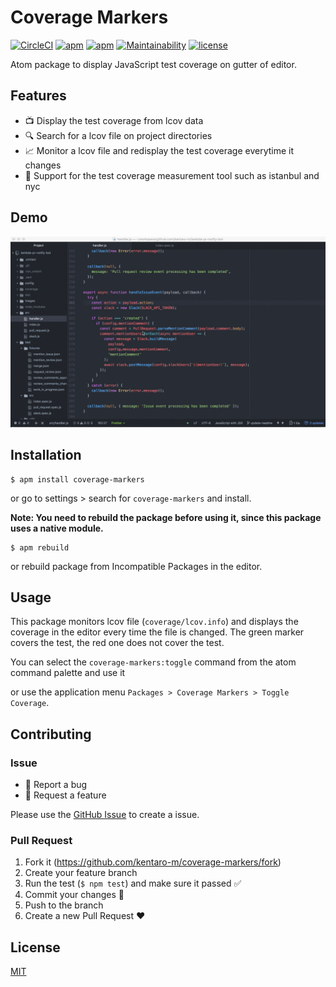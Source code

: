 # Coverage Markers

[![CircleCI](https://img.shields.io/circleci/project/github/kentaro-m/coverage-markers.svg?style=flat-square)](https://circleci.com/gh/kentaro-m/coverage-markers)
[![apm](https://img.shields.io/apm/v/coverage-markers.svg?style=flat-square)](https://atom.io/packages/coverage-markers)
[![apm](https://img.shields.io/apm/dm/coverage-markers.svg?style=flat-square)](https://atom.io/packages/coverage-markers)
[![Maintainability](https://api.codeclimate.com/v1/badges/b91f307a30704e24f143/maintainability)](https://codeclimate.com/github/kentaro-m/coverage-markers/maintainability)
[![license](https://img.shields.io/github/license/kentaro-m/coverage-markers.svg?style=flat-square)](https://github.com/kentaro-m/coverage-markers/blob/master/LICENSE.md)

Atom package to display JavaScript test coverage on gutter of editor.

## Features

* :tv: Display the test coverage from lcov data
* :mag: Search for a lcov file on project directories
* :chart_with_upwards_trend: Monitor a lcov file and redisplay the test coverage everytime it changes
* :angel: Support for the test coverage measurement tool such as istanbul and nyc

## Demo

![](./images/demo.gif)

## Installation

```
$ apm install coverage-markers
```

or go to settings > search for `coverage-markers` and install.

**Note: You need to rebuild the package before using it, since this package uses a native module.**

```
$ apm rebuild
```

or rebuild package from Incompatible Packages in the editor.

## Usage

This package monitors lcov file (`coverage/lcov.info`) and displays the coverage in the editor every time the file is changed. The green marker covers the test, the red one does not cover the test.

You can select the `coverage-markers:toggle` command from the atom command palette and use it

or use the application menu `Packages > Coverage Markers > Toggle Coverage`.

## Contributing

### Issue

* :bug: Report a bug
* :gift: Request a feature

Please use the [GitHub Issue](https://github.com/kentaro-m/coverage-markers/issues) to create a issue.

### Pull Request

1.  Fork it (<https://github.com/kentaro-m/coverage-markers/fork>)
2.  Create your feature branch
3.  Run the test (`$ npm test`) and make sure it passed :white_check_mark:
4.  Commit your changes :pencil:
5.  Push to the branch
6.  Create a new Pull Request :heart:

## License

[MIT](https://github.com/kentaro-m/coverage-markers/blob/master/LICENSE.md)
